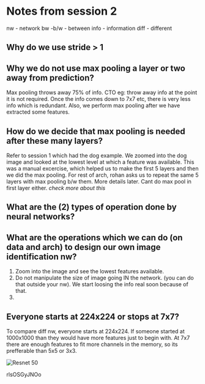# Notes from session 2
nw - network
bw -b/w - between
info - information
diff - different

## Why do we use stride > 1

## Why we do not use max pooling a layer or two away from prediction?
Max pooling throws away 75% of info. CTO eg: throw away info at the point it is not required.
Once the info comes down to 7x7 etc, there is very less info which is redundant.
Also, we perform max pooling after we have extracted some features.

## How do we decide that max pooling is needed after these many layers?
Refer to session 1 which had the dog example. We zoomed into the dog image and looked at the lowest level at which a feature was available. This was a manual excercise, which helped us to make the first 5 layers and then we did the max pooling. For rest of arch, rohan asks us to repeat the same 5 layers with max pooling b/w them. More details later. Cant do max pool in first layer either. *check more about this*

## What are the (2) types of operation done by neural networks?

## What are the operations which we can do (on data and arch) to design our own image identification nw?
1. Zoom into the image and see the lowest features available.
2. Do not manipulate the size of image going IN the network. (you can do that outside your nw). We start loosing the info real soon because of that.
3. 

## Everyone starts at 224x224 or stops at 7x7?
To compare diff nw, everyone starts at 224x224. If someone started at 1000x1000 than they would have more features just to begin with.
At 7x7 there are enough features to fit more channels in the memory, so its prefferable than 5x5 or 3x3.

![Resnet 50](resnet50.jpg)





rlsOSGyJNOo

